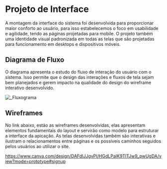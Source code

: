 
# Projeto de Interface

A montagem da interface do sistema foi desenvolvida para proporcionar maior conforto ao usuário, para isso estabelecemos o foco em usabilidade e agilidade, tendo as páginas projetadas para mobile. O projeto também uma identidade visual padronizada em todas as telas que são projetadas para funcionamento em desktops e dispositivos móveis.

## Diagrama de Fluxo

O diagrama apresenta o estudo do fluxo de interação do usuário com o sistema. Isso permite que o design das interações e fluxos de tela sejam bem planejados e gerem impacto na qualidade do design do wireframe interativo desenvolvido.

![_Fluxograma](https://user-images.githubusercontent.com/100283917/227730942-7f97cf42-9439-4025-b9ad-a1f53775e7d8.png)

## Wireframes

No link abaixo, estão as wireframes desenvolvidas, elas apresentam elementos fundamentais do layout e servirão como modelo para estruturar a interface da apicação. As telas desenvolvidas também são interativas e ilustram o relacionamentos entre páginas e os possíveis caminhos seguidos pelos usuários ao utilizar o site.

https://www.canva.com/design/DAFdIJJgvPI/HGdLPaIK9TlTJw9_pwUgDA/view?mode=prototype#signup




